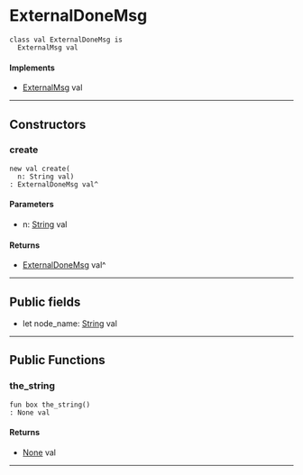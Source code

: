 # ExternalDoneMsg

```pony
class val ExternalDoneMsg is
  ExternalMsg val
```

#### Implements

* [ExternalMsg](wallaroo_labs-messages-ExternalMsg) val

---

## Constructors

### create

```pony
new val create(
  n: String val)
: ExternalDoneMsg val^
```
#### Parameters

*   n: [String](builtin-String) val

#### Returns

* [ExternalDoneMsg](wallaroo_labs-messages-ExternalDoneMsg) val^

---

## Public fields

* let node_name: [String](builtin-String) val

---

## Public Functions

### the_string

```pony
fun box the_string()
: None val
```

#### Returns

* [None](builtin-None) val

---

